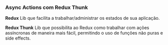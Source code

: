 ### Async Actions com Redux Thunk

**Redux**
Lib que facilita a trabalhar/administrar os estados de sua aplicação.

**Redux Thunk**
Lib que possibilita ao Redux como trabalhar com ações assíncronas de maneira mais fácil, permitindo o uso de funções não puras e side effects.